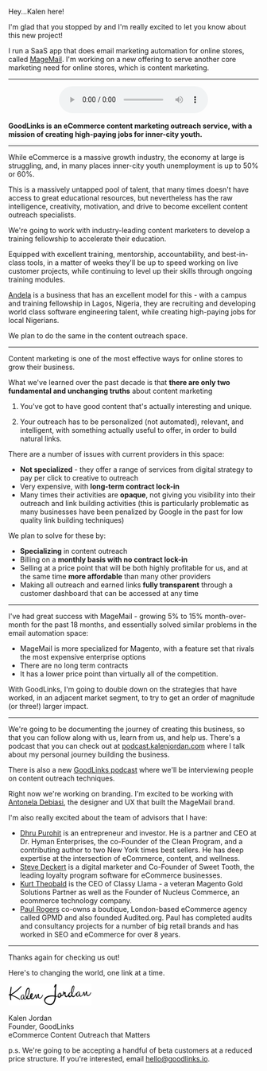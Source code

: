 Hey...Kalen here!

I'm glad that you stopped by and I'm really excited to let you
know about this new project!

I run a SaaS app that does email
marketing automation for online stores, called <a href="https://magemail.co" target="_blank">MageMail</a>.
I'm working on a new offering to serve another core marketing need
for online stores, which is content marketing.

---

<center>
  <audio src="/mp3/goodlinks-intro.m4a" controls="controls">
      <a href="/mp3/goodlinks-intro.m4a">Listen to audio</a>
  </audio>
</center>

**GoodLinks is an eCommerce content marketing outreach service, with
a mission of creating high-paying jobs for inner-city youth.**

---

While eCommerce is a massive growth industry, the economy at large is struggling,
and, in many places inner-city youth unemployment is up to 50% or 60%.

This is a massively untapped pool of talent, that many times doesn't have access
to great educational resources, but nevertheless has the raw intelligence,
creativity, motivation, and drive to become excellent content outreach specialists.

We're going to work with industry-leading content marketers to
develop a training fellowship to accelerate their education.

Equipped with excellent training, mentorship, accountability, and best-in-class tools,
in a matter of weeks they'll be up to speed working on live customer projects,
while continuing to level up their skills through ongoing training modules.

<a href="http://andela.com" target="_blank">Andela</a> is a business that has an excellent model for this - with a campus and training
fellowship in Lagos, Nigeria, they are recruiting and developing world
class software engineering talent, while creating high-paying jobs
for local Nigerians.

We plan to do the same in the content outreach space.

---

Content marketing is one of the most effective ways for online stores
to grow their business.

What we've learned over the past decade is that **there are only two
fundamental and unchanging truths** about content marketing

1. You've got to have good content that's actually interesting and unique.

2. Your outreach has to be personalized (not automated), relevant, and intelligent,
 with something actually useful to offer, in order to build natural links.

There are a number of issues with current providers in this space:

 - **Not specialized** - they offer a range of services from digital strategy to pay per click to creative to outreach
 - Very expensive, with **long-term contract lock-in**
 - Many times their activities are **opaque**, not giving you visibility into their outreach and link building
 activities (this is particularly problematic as many businesses have been penalized by Google in the past
for low quality link building techniques)

We plan to solve for these by:

 - **Specializing** in content outreach
 - Billing on a **monthly basis with no contract lock-in**
 - Selling at a price point that will be both highly profitable for us, and at the same time **more affordable** than many other providers
 - Making all outreach and earned links **fully transparent** through a customer dashboard that can be accessed at any time

---

I've had great success with MageMail - growing 5% to 15% month-over-month for the past 18 months,
and essentially solved similar problems in the email automation space:

- MageMail is more specialized for Magento, with a feature set that rivals the most expensive enterprise options
- There are no long term contracts
- It has a lower price point than virtually all of the competition.

With GoodLinks, I'm going to double down on the strategies that have worked, in an adjacent
market segment, to try to get an order of magnitude (or three!) larger impact.

---

We're going to be documenting the journey of creating this business, so that you
can follow along with us, learn from us, and help us.  There's a podcast that you can
check out at <a href="http://podcast.kalenjordan.com">podcast.kalenjordan.com</a>
where I talk about my personal journey building the business.

There is also a new <a href="http://podcast.goodlinks.io/" target="_blank">GoodLinks podcast</a> where we'll be interviewing people on
content outreach techniques.

Right now we're working on branding.  I'm excited to be working with <a href="http://antonela.me/">Antonela Debiasi</a>,
the designer and UX that built the MageMail brand.

I'm also really excited about the team of advisors that I have:

 - <a href="https://about.me/dhru" target="_blank">Dhru Purohit</a>
 is an entrepreneur and investor.  He is a partner and CEO at Dr. Hyman Enterprises, the co-Founder of the Clean Program, and a
contributing author to two New York times best sellers.  He has deep expertise
at the intersection of eCommerce, content, and wellness.
 - <a href="https://twitter.com/stevedeckert" target="_blank">Steve Deckert</a> is a digital marketer and Co-Founder of Sweet Tooth, the leading loyalty program software for eCommerce businesses.
 - <a href="https://twitter.com/kurttheobald" target="_blank">Kurt Theobald</a> is the CEO of Classy Llama - a veteran Magento Gold Solutions Partner as well
as the Founder of Nucleus Commerce, an ecommerce technology company.
 - <a href="https://paulnrogers.com/" target="_blank">Paul Rogers</a> co-owns a boutique, London-based
 eCommerce agency called GPMD and also founded Audited.org. Paul has completed audits and consultancy
 projects for a number of big retail brands and has worked in SEO and eCommerce for over 8 years.

---

Thanks again for checking us out!

Here's to changing the world, one link at a time.

<img src="/image/signature.png">

Kalen Jordan
<br/>Founder, GoodLinks
<br/>eCommerce Content Outreach that Matters

p.s. We're going to be accepting a handful of beta customers at a reduced price structure.  If you're interested, email <a href="mailto:hello@goodlinks.io">hello@goodlinks.io</a>.
